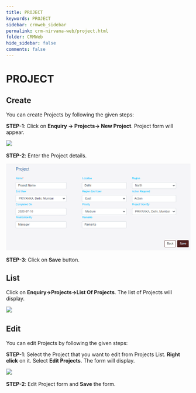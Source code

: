 ```yaml
---
title: PROJECT
keywords: PROJECT
sidebar: crmweb_sidebar
permalink: crm-nirvana-web/project.html
folder: CRMWeb
hide_sidebar: false
comments: false
---
```


# PROJECT

## Create

You can create Projects by following the given steps:

**STEP-1**: Click on **Enquiry → Projects→ New Project**. Project form will appear.

![](/images/projects-create.png)


**STEP-2**: Enter the Project details.


![](/images/projects-detail.png)



**STEP-3**: Click on **Save** button.

## List

Click on **Enquiry→Projects→List Of Projects**. The list of Projects will display.

![](/images/projects-list.png)




## Edit

You can edit Projects by following the given steps:

**STEP-1**: Select the Project that you want to edit from Projects List. **Right click** on it. Select **Edit Projects**. The form will display.

![](/images/projects-edit.png)

**STEP-2**: Edit Project form and **Save** the form.
